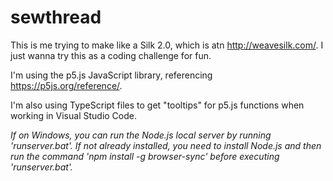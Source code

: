 # sewthread

This is me trying to make like a Silk 2.0, which is atn http://weavesilk.com/. I just wanna try this as a coding challenge for fun.

I'm using the p5.js JavaScript library, referencing https://p5js.org/reference/.

I'm also using TypeScript files to get "tooltips" for p5.js functions when working in Visual Studio Code.

_If on Windows, you can run the Node.js local server by running 'runserver.bat'. If not already installed, you need to install Node.js and then run the command 'npm install -g browser-sync' before executing 'runserver.bat'._
